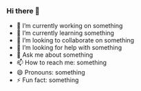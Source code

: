 ### Hi there 👋
- 🔭 I’m currently working on something
- 🌱 I’m currently learning something
- 👯 I’m looking to collaborate on something
- 🤔 I’m looking for help with something
- 💬 Ask me about something
- 📫 How to reach me: something
- 😄 Pronouns: something
- ⚡ Fun fact: something

